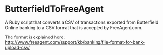 # ButterfieldToFreeAgent

A Ruby script that converts a CSV of transactions exported from Butterfield Online banking to a CSV format that is accepted by FreeAgent.com.

The format is explained here: http://www.freeagent.com/support/kb/banking/file-format-for-bank-upload-csv/